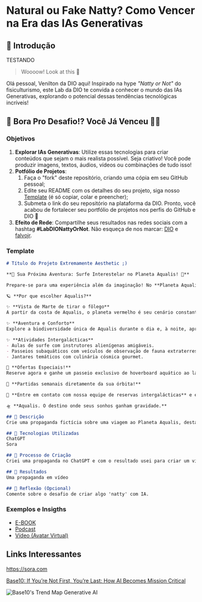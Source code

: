 # Natural ou Fake Natty? Como Vencer na Era das IAs Generativas

## 🚀 Introdução

TESTANDO
> Woooow! Look at this 👀

Olá pessoal, Venilton da DIO aqui! Inspirado na hype _"Natty or Not"_ do fisiculturismo, este Lab da DIO te convida a conhecer o mundo das IAs Generativas, explorando o potencial dessas tendências tecnológicas incríveis!

## 🎯 Bora Pro Desafio!? Você Já Venceu 💪🤓

### Objetivos

1. **Explorar IAs Generativas**: Utilize essas tecnologias para criar conteúdos que sejam o mais realista possível. Seja criativo! Você pode produzir imagens, textos, áudios, vídeos ou combinações de tudo isso!
1. **Potfólio de Projetos**:
    1. Faça o "fork" deste repositório, criando uma cópia em seu GitHub pessoal;
    2. Edite seu README com os detalhes do seu projeto, siga nosso [Template](#template) (é só copiar, colar e preencher);
    3. Submeta o link do seu repositório na plataforma da DIO. Pronto, você acabou de fortalecer seu portfólio de projetos nos perfis do GitHub e DIO 🚀
1. **Efeito de Rede**: Compartilhe seus resultados nas redes sociais com a hashtag **#LabDIONattyOrNot**. Não esqueça de nos marcar: [DIO](https://www.linkedin.com/school/dio-makethechange) e [falvojr](https://www.linkedin.com/in/falvojr).

### Template

```markdown
# Título do Projeto Extremamente Aesthetic ;)

**🌌 Sua Próxima Aventura: Surfe Interestelar no Planeta Aqualis! 🌊**

Prepare-se para uma experiência além da imaginação! No **Planeta Aqualis**, as águas cristalinas e as ondas perfeitas são o palco para o surfe mais incrível do universo. Aqui, você surfa ao lado de criaturas exóticas como os **golfinhos-luminares**, que iluminam as noites com seu brilho único, e as **raiastrelas**, que dançam entre as ondas com você.

🪐 **Por que escolher Aqualis?**

✨ **Vista de Marte de tirar o fôlego**  
A partir da costa de Aqualis, o planeta vermelho é seu cenário constante. Imagine relaxar em praias bioluminescentes enquanto Marte brilha no horizonte – um pôr do sol que nenhum outro lugar pode oferecer!

✨ **Aventura e Conforto**  
Explore a biodiversidade única de Aqualis durante o dia e, à noite, aproveite acomodações de luxo em cúpulas flutuantes, equipadas com tecnologia de gravidade zero para um sono perfeito.

✨ **Atividades Intergalácticas**  
- Aulas de surfe com instrutores alienígenas amigáveis.  
- Passeios subaquáticos com veículos de observação de fauna extraterrestre.  
- Jantares temáticos com culinária cósmica gourmet.

🌠 **Ofertas Especiais!**  
Reserve agora e ganhe um passeio exclusivo de hoverboard aquático ao lado dos majestosos **tubarões-estelares**, criaturas pacíficas e fascinantes de Aqualis!

🚀 **Partidas semanais diretamente da sua órbita!**  

📩 **Entre em contato com nossa equipe de reservas intergalácticas** e embarque na viagem que você jamais esquecerá. O Planeta Aqualis está esperando por você! 🌌

🛸 **Aqualis. O destino onde seus sonhos ganham gravidade.**

## 📒 Descrição
Crie uma propaganda fictícia sobre uma viagem ao Planeta Aqualis, destacando experiências únicas como surfe ao lado de animais exóticos (golfinhos-luminares e raiastrelas) e uma vista deslumbrante de Marte. Inclua elementos como praias bioluminescentes, acomodações de luxo em cúpulas flutuantes, e atividades como aulas de surfe, passeios subaquáticos e jantares cósmicos. Finalize com um convite empolgante e destaque a exclusividade da viagem.

## 🤖 Tecnologias Utilizadas
ChatGPT
Sora

## 🧐 Processo de Criação
Criei uma propaganda no ChatGPT e com o resultado usei para criar um video

## 🚀 Resultados
Uma propaganda em vídeo

## 💭 Reflexão (Opcional)
Comente sobre o desafio de criar algo 'natty' com IA.
```

### Exemplos e Insigths

- [E-BOOK](/exemplos/E-BOOK.md)
- [Podcast](/exemplos/PODCAST.md)
- [Vídeo (Avatar Virtual)](/exemplos/VIDEO.md)

## Links Interessantes
https://sora.com

[Base10: If You’re Not First, You’re Last: How AI Becomes Mission Critical](https://base10.vc/post/generative-ai-mission-critical/)

![Base10's Trend Map Generative AI](https://github.com/digitalinnovationone/lab-natty-or-not/assets/730492/f4df26e8-f8f7-4419-8252-c69d73ea930c)
